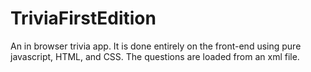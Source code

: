 TriviaFirstEdition
==================

An in browser trivia app.
It is done entirely on the front-end using pure javascript, HTML, and CSS.
The questions are loaded from an xml file.
